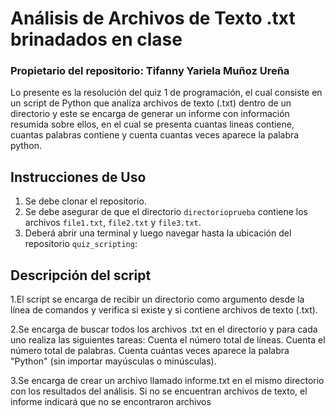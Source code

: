 # Análisis de Archivos de Texto .txt brinadados en clase

### Propietario del repositorio: Tifanny Yariela Muñoz Ureña 

Lo presente es la resolución del quiz 1 de programación, el cual consiste en un script de Python que analiza archivos de texto (.txt) dentro de un directorio y este se encarga de generar un informe con información resumida sobre ellos, en el cual se presenta cuantas lineas contiene, cuantas palabras contiene y cuenta cuantas veces aparece la palabra python.

## **Instrucciones de Uso**

1. Se debe clonar el repositorio.
2. Se debe asegurar de que el directorio `directorioprueba` contiene los archivos `file1.txt`, `file2.txt` y `file3.txt`.
3. Deberá abrir una terminal y luego navegar hasta la ubicación del repositorio `quiz_scripting`:

## **Descripción del script**

1.El script se encarga de recibir un directorio como argumento desde la línea de comandos y verifica si existe y si contiene archivos de texto (.txt).

2.Se encarga de buscar todos los archivos .txt en el directorio y para cada uno realiza las siguientes tareas:
Cuenta el número total de líneas.
Cuenta el número total de palabras.
Cuenta cuántas veces aparece la palabra "Python" (sin importar mayúsculas o minúsculas).

3.Se encarga de crear un archivo llamado informe.txt en el mismo directorio con los resultados del análisis.
Si no se encuentran archivos de texto, el informe indicará que no se encontraron archivos

